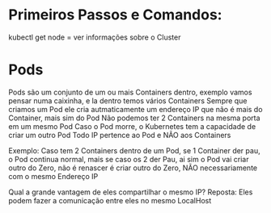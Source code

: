 # Primeiros Passos e Comandos:
kubectl get node = ver informações sobre o Cluster

# Pods
Pods são um conjunto de um ou mais Containers dentro, exemplo vamos pensar numa caixinha, e la dentro temos vários Containers
Sempre que criamos um Pod ele cria autmaticamente um endereço IP que não é mais do Container, mais sim do Pod
Não podemos ter 2 Containers na mesma porta em um mesmo Pod
Caso o Pod morre, o Kubernetes tem a capacidade de criar um outro Pod
Todo IP pertence ao Pod e NÃO aos Containers

Exemplo: Caso tem 2 Containers dentro de um Pod, se 1 Container der pau, o Pod continua normal, mais se caso os 2 der Pau, ai sim o Pod vai criar outro do Zero, não é renascer é criar outro do Zero, NÃO necessariamente com o mesmo Endereço IP 

Qual a grande vantagem de eles compartilhar o mesmo IP?
Reposta: Eles podem fazer a comunicação entre eles no mesmo LocalHost

